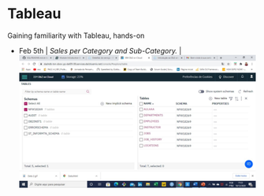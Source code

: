 # Tableau
Gaining familiarity with Tableau, hands-on

- Feb 5th | _Sales per Category and Sub-Category._ |
![SQL](https://github.com/RosanaFSS/SQL/blob/main/Module%201%20%2C%20hands-on%20lab%20-%20provision%20a%20cloud%20hosted%20database%20instance.jpg)
